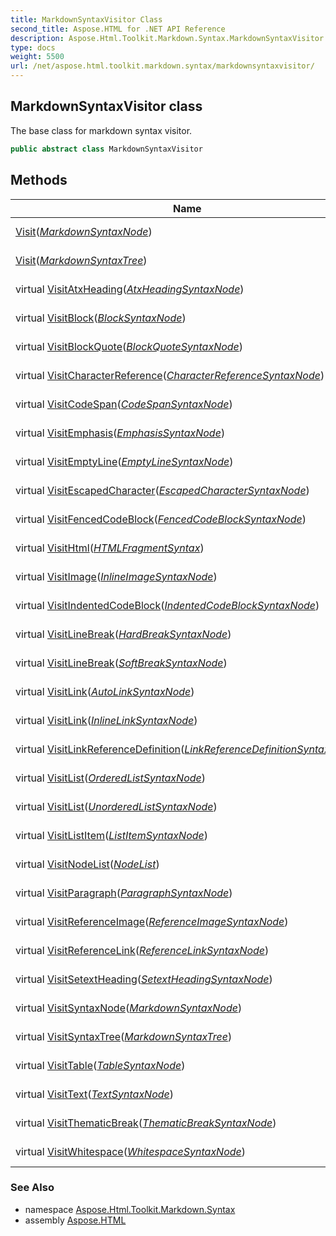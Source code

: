 ```yaml
---
title: MarkdownSyntaxVisitor Class
second_title: Aspose.HTML for .NET API Reference
description: Aspose.Html.Toolkit.Markdown.Syntax.MarkdownSyntaxVisitor class. The base class for markdown syntax visitor
type: docs
weight: 5500
url: /net/aspose.html.toolkit.markdown.syntax/markdownsyntaxvisitor/
---
```

## MarkdownSyntaxVisitor class

The base class for markdown syntax visitor.

```csharp
public abstract class MarkdownSyntaxVisitor
```

## Methods

| Name | Description |
| --- | --- |
| [Visit](../../aspose.html.toolkit.markdown.syntax/markdownsyntaxvisitor/visit/#visit)(*[MarkdownSyntaxNode](../markdownsyntaxnode/)*) | Defines the interface for visit node. |
| [Visit](../../aspose.html.toolkit.markdown.syntax/markdownsyntaxvisitor/visit/#visit_1)(*[MarkdownSyntaxTree](../markdownsyntaxtree/)*) | Defines the interface for visit syntax tree. |
| virtual [VisitAtxHeading](../../aspose.html.toolkit.markdown.syntax/markdownsyntaxvisitor/visitatxheading/)(*[AtxHeadingSyntaxNode](../atxheadingsyntaxnode/)*) | Defines the interface for visit AtxHeadingSyntax. |
| virtual [VisitBlock](../../aspose.html.toolkit.markdown.syntax/markdownsyntaxvisitor/visitblock/)(*[BlockSyntaxNode](../blocksyntaxnode/)*) | Defines the interface for visit block. |
| virtual [VisitBlockQuote](../../aspose.html.toolkit.markdown.syntax/markdownsyntaxvisitor/visitblockquote/)(*[BlockQuoteSyntaxNode](../blockquotesyntaxnode/)*) | Defines the interface for visit BlockQuoteSyntax. |
| virtual [VisitCharacterReference](../../aspose.html.toolkit.markdown.syntax/markdownsyntaxvisitor/visitcharacterreference/)(*[CharacterReferenceSyntaxNode](../characterreferencesyntaxnode/)*) | Defines the interface for visit CharacterReferenceSyntax. |
| virtual [VisitCodeSpan](../../aspose.html.toolkit.markdown.syntax/markdownsyntaxvisitor/visitcodespan/)(*[CodeSpanSyntaxNode](../codespansyntaxnode/)*) | Defines the interface for visit CodeSpanSyntax. |
| virtual [VisitEmphasis](../../aspose.html.toolkit.markdown.syntax/markdownsyntaxvisitor/visitemphasis/)(*[EmphasisSyntaxNode](../emphasissyntaxnode/)*) | Defines the interface for visit EmphasisSyntax. |
| virtual [VisitEmptyLine](../../aspose.html.toolkit.markdown.syntax/markdownsyntaxvisitor/visitemptyline/)(*[EmptyLineSyntaxNode](../emptylinesyntaxnode/)*) | Defines the interface for visit text line. |
| virtual [VisitEscapedCharacter](../../aspose.html.toolkit.markdown.syntax/markdownsyntaxvisitor/visitescapedcharacter/)(*[EscapedCharacterSyntaxNode](../escapedcharactersyntaxnode/)*) | Defines the interface for visit escape character. |
| virtual [VisitFencedCodeBlock](../../aspose.html.toolkit.markdown.syntax/markdownsyntaxvisitor/visitfencedcodeblock/)(*[FencedCodeBlockSyntaxNode](../fencedcodeblocksyntaxnode/)*) | Defines the interface for visit FencedCodeBlockSyntax. |
| virtual [VisitHtml](../../aspose.html.toolkit.markdown.syntax/markdownsyntaxvisitor/visithtml/)(*[HTMLFragmentSyntax](../htmlfragmentsyntax/)*) | Defines the interface for visit HTMLFragmentSyntax. |
| virtual [VisitImage](../../aspose.html.toolkit.markdown.syntax/markdownsyntaxvisitor/visitimage/)(*[InlineImageSyntaxNode](../inlineimagesyntaxnode/)*) | Defines the interface for visit InlineImageSyntax. |
| virtual [VisitIndentedCodeBlock](../../aspose.html.toolkit.markdown.syntax/markdownsyntaxvisitor/visitindentedcodeblock/)(*[IndentedCodeBlockSyntaxNode](../indentedcodeblocksyntaxnode/)*) | Defines the interface for visit IndentedCodeBlockSyntax. |
| virtual [VisitLineBreak](../../aspose.html.toolkit.markdown.syntax/markdownsyntaxvisitor/visitlinebreak/#visitlinebreak)(*[HardBreakSyntaxNode](../hardbreaksyntaxnode/)*) | Defines the interface for visit HardBreakSyntax. |
| virtual [VisitLineBreak](../../aspose.html.toolkit.markdown.syntax/markdownsyntaxvisitor/visitlinebreak/#visitlinebreak_1)(*[SoftBreakSyntaxNode](../softbreaksyntaxnode/)*) | Defines the interface for visit SoftBreakSyntax. |
| virtual [VisitLink](../../aspose.html.toolkit.markdown.syntax/markdownsyntaxvisitor/visitlink/#visitlink)(*[AutoLinkSyntaxNode](../autolinksyntaxnode/)*) | Defines the interface for visit AutoLinkSyntax. |
| virtual [VisitLink](../../aspose.html.toolkit.markdown.syntax/markdownsyntaxvisitor/visitlink/#visitlink_1)(*[InlineLinkSyntaxNode](../inlinelinksyntaxnode/)*) | Defines the interface for visit InlineLinkSyntax. |
| virtual [VisitLinkReferenceDefinition](../../aspose.html.toolkit.markdown.syntax/markdownsyntaxvisitor/visitlinkreferencedefinition/)(*[LinkReferenceDefinitionSyntaxNode](../linkreferencedefinitionsyntaxnode/)*) | Defines the interface for visit LinkReferenceDefinitionSyntax. |
| virtual [VisitList](../../aspose.html.toolkit.markdown.syntax/markdownsyntaxvisitor/visitlist/#visitlist)(*[OrderedListSyntaxNode](../orderedlistsyntaxnode/)*) | Defines the interface for visit OrderedListSyntax. |
| virtual [VisitList](../../aspose.html.toolkit.markdown.syntax/markdownsyntaxvisitor/visitlist/#visitlist_1)(*[UnorderedListSyntaxNode](../unorderedlistsyntaxnode/)*) | Defines the interface for visit UnorderedListSyntax. |
| virtual [VisitListItem](../../aspose.html.toolkit.markdown.syntax/markdownsyntaxvisitor/visitlistitem/)(*[ListItemSyntaxNode](../listitemsyntaxnode/)*) | Defines the interface for visit ListItemSyntax. |
| virtual [VisitNodeList](../../aspose.html.toolkit.markdown.syntax/markdownsyntaxvisitor/visitnodelist/)(*[NodeList](../nodelist/)*) | Defines the interface for visit NodeList. |
| virtual [VisitParagraph](../../aspose.html.toolkit.markdown.syntax/markdownsyntaxvisitor/visitparagraph/)(*[ParagraphSyntaxNode](../paragraphsyntaxnode/)*) | Defines the interface for visit paragraph. |
| virtual [VisitReferenceImage](../../aspose.html.toolkit.markdown.syntax/markdownsyntaxvisitor/visitreferenceimage/)(*[ReferenceImageSyntaxNode](../referenceimagesyntaxnode/)*) | Defines the interface for visit ReferenceImageSyntax. |
| virtual [VisitReferenceLink](../../aspose.html.toolkit.markdown.syntax/markdownsyntaxvisitor/visitreferencelink/)(*[ReferenceLinkSyntaxNode](../referencelinksyntaxnode/)*) | Defines the interface for visit ReferenceLinkSyntax. |
| virtual [VisitSetextHeading](../../aspose.html.toolkit.markdown.syntax/markdownsyntaxvisitor/visitsetextheading/)(*[SetextHeadingSyntaxNode](../setextheadingsyntaxnode/)*) | Defines the interface for visit SetextHeadingSyntax. |
| virtual [VisitSyntaxNode](../../aspose.html.toolkit.markdown.syntax/markdownsyntaxvisitor/visitsyntaxnode/)(*[MarkdownSyntaxNode](../markdownsyntaxnode/)*) | Defines the interface for visit node. |
| virtual [VisitSyntaxTree](../../aspose.html.toolkit.markdown.syntax/markdownsyntaxvisitor/visitsyntaxtree/)(*[MarkdownSyntaxTree](../markdownsyntaxtree/)*) | Defines the interface for visit MarkdownSyntaxTree. |
| virtual [VisitTable](../../aspose.html.toolkit.markdown.syntax/markdownsyntaxvisitor/visittable/)(*[TableSyntaxNode](../tablesyntaxnode/)*) | Defines the interface for visit TableSyntax. |
| virtual [VisitText](../../aspose.html.toolkit.markdown.syntax/markdownsyntaxvisitor/visittext/)(*[TextSyntaxNode](../textsyntaxnode/)*) | Defines the interface for visit text syntax. |
| virtual [VisitThematicBreak](../../aspose.html.toolkit.markdown.syntax/markdownsyntaxvisitor/visitthematicbreak/)(*[ThematicBreakSyntaxNode](../thematicbreaksyntaxnode/)*) | Defines the interface for visit ThematicBreakSyntax. |
| virtual [VisitWhitespace](../../aspose.html.toolkit.markdown.syntax/markdownsyntaxvisitor/visitwhitespace/)(*[WhitespaceSyntaxNode](../whitespacesyntaxnode/)*) | Defines the interface for visit Whitespace Syntax. |

### See Also

* namespace [Aspose.Html.Toolkit.Markdown.Syntax](../../aspose.html.toolkit.markdown.syntax/)
* assembly [Aspose.HTML](../../)
